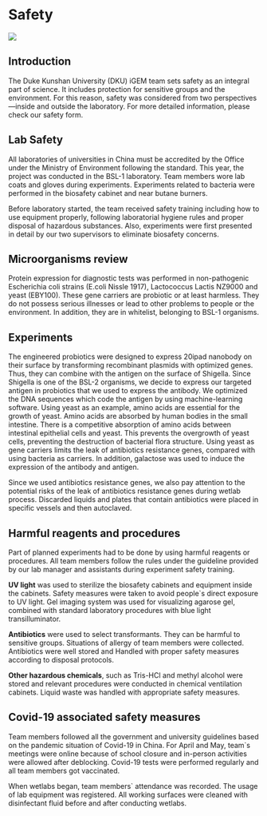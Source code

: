 <div class="flex items-center justify-center">
    <h1 class="h1-bg">Safety</h1>
    <img src="https://static.igem.wiki/teams/4161/wiki/wetlab4-for-bg.png" />
</div>

## Introduction
The Duke Kunshan University (DKU) iGEM team sets safety as an integral part of
science. It includes protection for sensitive groups and the environment. For
this reason, safety was considered from two perspectives—inside and outside
the laboratory. For more detailed information, please check our safety form.
## Lab Safety
All laboratories of universities in China must be accredited by the Office
under the Ministry of Environment following the standard. This year, the
project was conducted in the BSL-1 laboratory. Team members wore lab coats and
gloves during experiments. Experiments related to bacteria were performed in
the biosafety cabinet and near butane burners.

Before laboratory started, the team received safety training including how to
use equipment properly, following laboratorial hygiene rules and proper
disposal of hazardous substances. Also, experiments were first presented in
detail by our two supervisors to eliminate biosafety concerns.
## Microorganisms review
Protein expression for diagnostic tests was performed in non-pathogenic
Escherichia coli strains (E.coli Nissle 1917), Lactococcus Lactis NZ9000 and
yeast (EBY100). These gene carriers are probiotic or at least harmless. They do
not possess serious illnesses or lead to other problems to people or the
environment. In addition, they are in whitelist, belonging to BSL-1 organisms.
## Experiments
The engineered probiotics were designed to express 20ipad nanobody on their
surface by transforming recombinant plasmids with optimized genes. Thus, they
can combine with the antigen on the surface of Shigella. Since Shigella is one
of the BSL-2 organisms, we decide to express our targeted antigen in probiotics
that we used to express the antibody. We optimized the DNA sequences which code
the antigen by using machine-learning software. Using yeast as an example,
amino acids are essential for the growth of yeast. Amino acids are absorbed by
human bodies in the small intestine. There is a competitive absorption of amino
acids between intestinal epithelial cells and yeast. This prevents the
overgrowth of yeast cells, preventing the destruction of bacterial flora
structure. Using yeast as gene carriers limits the leak of antibiotics
resistance genes, compared with using bacteria as carriers. In addition,
galactose was used to induce the expression of the antibody and antigen.

Since we used antibiotics resistance genes, we also pay attention to the
potential risks of the leak of antibiotics resistance genes during wetlab
process. Discarded liquids and plates that contain antibiotics were placed in
specific vessels and then autoclaved.
## Harmful reagents and procedures
Part of planned experiments had to be done by using harmful reagents or
procedures. All team members follow the rules under the guideline provided by
our lab manager and assistants during experiment safety training.

**UV light** was used to sterilize the biosafety cabinets and equipment inside
the cabinets. Safety measures were taken to avoid people`s direct exposure to
UV light. Gel imaging system was used for visualizing agarose gel, combined
with standard laboratory procedures with blue light transilluminator.

**Antibiotics** were used to select transformants. They can be harmful to
sensitive groups. Situations of allergy of team members were collected.
Antibiotics were well stored and
Handled with proper safety measures according to disposal protocols.

**Other hazardous chemicals**, such as Tris-HCl and methyl alcohol were stored
and relevant procedures were conducted in chemical ventilation cabinets. Liquid
waste was handled with appropriate safety measures.
## Covid-19 associated safety measures
Team members followed all the government and university guidelines based on the
pandemic situation of Covid-19 in China. For April and May, team`s meetings
were online because of school closure and in-person activities were allowed
after deblocking. Covid-19 tests were performed regularly and all team members
got vaccinated.

When wetlabs began, team members` attendance was recorded. The usage of lab
equipment was registered. All working surfaces were cleaned with disinfectant
fluid before and after conducting wetlabs.
